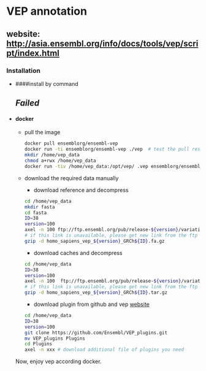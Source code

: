 # VEP annotation 
website: http://asia.ensembl.org/info/docs/tools/vep/script/index.html
---
### Installation 

* ####install by command 
  ## _Failed_ 
  
* #### docker  
  * pull the image
    
    ```bash
    docker pull ensemblorg/ensembl-vep
    docker run -ti ensemblorg/ensembl-vep ./vep  # test the pull result
    mkdir /home/vep_data
    chmod a+rwx /home/vep_data
    docker run -tiv /home/vep_data:/opt/vep/ .vep ensemblorg/ensembl-vep perl INSTALL.pl # download database cache reference and plugins      
    ```
    
  * download the required data manually
    
    * download reference and decompress 
    
    ```bash
    cd /home/vep_data 
    mkdir fasta
    cd fasta
    ID=38
    version=100
    axel -n 100 ftp://ftp.ensembl.org/pub/release-${version}/variation/VEP/homo_sapiens_vep_${version}_GRCh${ID}.fa.gz
    # if this link is unavailable, please get new link from the ftp server of ensembl
    gzip -d homo_sapiens_vep_${version}_GRCh${ID}.fa.gz  
    ```
    
    * download caches and decompress 
    ```bash
    cd /home/vep_data 
    ID=38
    version=100
    axel -n 100  ftp://ftp.ensembl.org/pub/release-${version}/variation/VEP/homo_sapiens_vep_${version}_GRCh${ID}.tar.gz
    # if this link is unavailable, please get new link from the ftp server of ensembl
    gzip -d homo_sapiens_vep_${version}_GRCh${ID}.tar.gz  
    ```
    * download plugin from github and vep [website](https://asia.ensembl.org/info/docs/tools/vep/script/vep_plugins.html)
     ```bash
    cd /home/vep_data 
    ID=38
    version=100
    git clone https://github.com/Ensembl/VEP_plugins.git
    mv VEP_plugins Plugins
    cd Plugins 
    axel -n xxx # download additional file of plugins you need
    ```
  
  
  Now, enjoy vep according docker.  
  
  
  
    
    
       
             